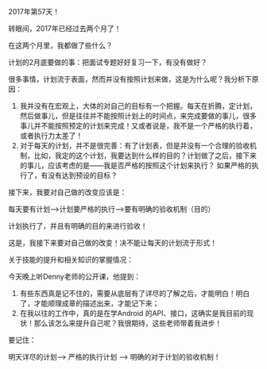 2017年第57天！

转眼间，2017年已经过去两个月了！

在这两个月里，我都做了些什么？

计划的2月底要做的事：把面试专题好好复习一下，有没有做好？

很多事情，计划流于表面，然而并没有按照计划来做，这是为什么呢？我分析下原因：

1. 我并没有在宏观上，大体的对自己的目标有一个把握。每天在折腾，定计划，然后做事儿，但是往往并不能按照计划上的时间点，来完成要做的事儿，很多事儿并不能按照预定的计划来完成！又或者说是，我不是一个严格的执行着，或者执行力太差了！
2. 对于每天的计划，并不是很完善：有了计划表，但是并没有一个合理的验收机制，比如，我定的这个计划，我要达到什么样的目的？计划做了之后，接下来的事儿，应该考虑的是——我是否严格的按照这个计划来执行？ 如果严格的执行了，有没有达到预设的目标？

接下来，我要对自己做的改变应该是：

每天要有计划——>计划要严格的执行——>要有明确的验收机制（目的）

计划执行了，并且有明确的目的来进行验收！


这是，我接下来要对自己做的改变！决不能让每天的计划流于形式！

关于技能的提升和相关知识的掌握情况：

今天晚上听Denny老师的公开课，他提到：

1. 有些东西真是记不住的，需要从底层有了详尽的了解之后，才能明白！明白了，才能顺理成章的描述出来，才能记下来；
2. 在我以往的工作中，真的是在学Android 的API、接口，这确实是我目前的现状！那么该怎么来提升自己呢？我很期待，这些老师带着我进步！

要记住：

明天详尽的计划——> 严格的执行计划 ——> 明确的对于计划的验收机制！

